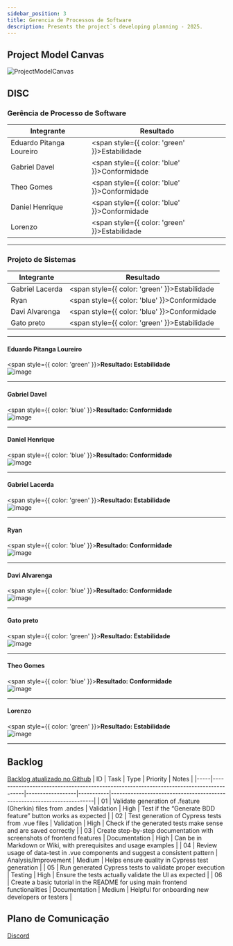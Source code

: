 ```yaml
---
sidebar_position: 3
title: Gerencia de Processos de Software
description: Presents the project`s developing planning - 2025.
---
```


## Project Model Canvas
![ProjectModelCanvas](https://github.com/user-attachments/assets/75d8b747-162f-4019-8fda-822d56d869ae)

## DISC
### Gerência de Processo de Software

| Integrante                | Resultado                                         |
|--------------------------|---------------------------------------------------|
| Eduardo Pitanga Loureiro | <span style={{ color: 'green' }}>Estabilidade</span>    |
| Gabriel Davel            | <span style={{ color: 'blue' }}>Conformidade</span>     |
| Theo Gomes               | <span style={{ color: 'blue' }}>Conformidade</span>     |
| Daniel Henrique          | <span style={{ color: 'blue' }}>Conformidade</span>     |
| Lorenzo                  | <span style={{ color: 'green' }}>Estabilidade</span>    |

---

### Projeto de Sistemas

| Integrante       | Resultado                                         |
|------------------|--------------------------------------------------|
| Gabriel Lacerda  | <span style={{ color: 'green' }}>Estabilidade</span>    |
| Ryan             | <span style={{ color: 'blue' }}>Conformidade</span>     |
| Davi Alvarenga   | <span style={{ color: 'blue' }}>Conformidade</span>     |
| Gato preto       | <span style={{ color: 'green' }}>Estabilidade</span>    |

---
#### Eduardo Pitanga Loureiro
<span style={{ color: 'green' }}><strong>Resultado: Estabilidade</strong></span>  
![image](https://github.com/user-attachments/assets/c5611100-4206-4d4a-a55f-c61d49cb25e8)

---
#### Gabriel Davel
<span style={{ color: 'blue' }}><strong>Resultado: Conformidade</strong></span>  
![image](https://github.com/user-attachments/assets/bed0e785-7437-428b-9780-e2b73fd0476a)

---
#### Daniel Henrique
<span style={{ color: 'blue' }}><strong>Resultado: Conformidade</strong></span>  
![image](https://github.com/user-attachments/assets/916a485f-2481-46b8-a8dd-d1f7fc3799cd)

---

#### Gabriel Lacerda
<span style={{ color: 'green' }}><strong>Resultado: Estabilidade</strong></span>  
![image](https://github.com/user-attachments/assets/3e8cf828-20e9-4625-beef-df0b0ef0e77f)

---

#### Ryan
<span style={{ color: 'blue' }}><strong>Resultado: Conformidade</strong></span>  
![image](https://github.com/user-attachments/assets/b8f83343-a4a0-4910-a449-53003fc0ad25)

---

#### Davi Alvarenga
<span style={{ color: 'blue' }}><strong>Resultado: Conformidade</strong></span>  
![image](https://github.com/user-attachments/assets/f7e36fa9-5952-4eb9-93b4-7009f5c1bd83)

---
#### Gato preto
<span style={{ color: 'green' }}><strong>Resultado: Estabilidade</strong></span>  
![image](https://github.com/user-attachments/assets/1a35ae55-7216-4e15-8502-1ba21d76870e)

---
#### Theo Gomes
<span style={{ color: 'blue' }}><strong>Resultado: Conformidade</strong></span>  
![image](https://github.com/user-attachments/assets/8c949c9b-105f-4448-8ed0-7007f27bae0c)

---

#### Lorenzo

<span style={{ color: 'green' }}><strong>Resultado: Estabilidade</strong></span>  
![image](https://github.com/user-attachments/assets/8cbede36-3bdc-4b41-b430-96a8753c2634)

---

## Backlog
[Backlog atualizado no Github](https://github.com/users/eduardo-pitanga/projects/3/views/1)
| ID  | Task                                                                                   | Type            | Priority  | Notes                                                                 |
|-----|----------------------------------------------------------------------------------------|------------------|-----------|------------------------------------------------------------------------|
| 01  | Validate generation of .feature (Gherkin) files from .andes                       | Validation       | High      | Test if the “Generate BDD feature” button works as expected            |
| 02  | Test generation of Cypress tests from .vue files                                     | Validation       | High      | Check if the generated tests make sense and are saved correctly        |
| 03  | Create step-by-step documentation with screenshots of frontend features                | Documentation    | High      | Can be in Markdown or Wiki, with prerequisites and usage examples      |
| 04  | Review usage of data-test in .vue components and suggest a consistent pattern       | Analysis/Improvement | Medium | Helps ensure quality in Cypress test generation                        |
| 05  | Run generated Cypress tests to validate proper execution                               | Testing          | High      | Ensure the tests actually validate the UI as expected                  |
| 06  | Create a basic tutorial in the README for using main frontend functionalities          | Documentation    | Medium    | Helpful for onboarding new developers or testers                       |

## Plano de Comunicação
[Discord](https://discord.com/channels/1361281159954173952/1361281159954173955)
